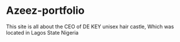 # Azeez-portfolio
This site is all about the CEO of DE KEY unisex hair castle, Which was located in Lagos State Nigeria
